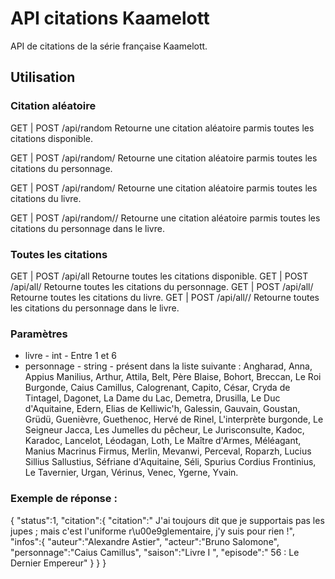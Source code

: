 # API citations Kaamelott
API de citations de la série française Kaamelott.

## Utilisation
### Citation aléatoire
GET | POST /api/random
Retourne une citation aléatoire parmis toutes les citations disponible.

GET | POST /api/random/<personnage>
Retourne une citation aléatoire parmis toutes les citations du personnage.

GET | POST /api/random/<livre>
Retourne une citation aléatoire parmis toutes les citations du livre.

GET | POST /api/random/<personnage>/<livre>
Retourne une citation aléatoire parmis toutes les citations du personnage dans le livre.


### Toutes les citations
GET | POST /api/all
Retourne toutes les citations disponible.
GET | POST /api/all/<personnage>
Retourne toutes les citations du personnage.
GET | POST /api/all/<livre>
Retourne toutes les citations du livre.
GET | POST /api/all/<personnage>/<livre>
Retourne toutes les citations du personnage dans le livre.

### Paramètres
  - livre - int - Entre 1 et 6
  - personnage - string - présent dans la liste suivante :
  Angharad, Anna, Appius Manilius, Arthur, Attila, Belt, Père Blaise, Bohort, Breccan, Le Roi Burgonde, Caius Camillus, Calogrenant, Capito, César, Cryda de Tintagel, Dagonet, La Dame du Lac, Demetra, Drusilla, Le Duc d'Aquitaine, Edern, Elias de Kelliwic'h, Galessin, Gauvain, Goustan, Grüdü, Guenièvre, Guethenoc, Hervé de Rinel, L'interprète burgonde, Le Seigneur Jacca, Les Jumelles du pêcheur, Le Jurisconsulte, Kadoc, Karadoc, Lancelot, Léodagan, Loth, Le Maître d'Armes, Méléagant, Manius Macrinus Firmus, Merlin, Mevanwi, Perceval, Roparzh, Lucius Sillius Sallustius, Séfriane d'Aquitaine, Séli, Spurius Cordius Frontinius, Le Tavernier, Urgan, Vérinus, Venec, Ygerne, Yvain.

### Exemple de réponse :
{
"status":1,
"citation":{
  "citation":" J'ai toujours dit que je supportais pas les jupes ; mais c'est l'uniforme r\u00e9glementaire, j'y suis pour rien !",
  "infos":{
    "auteur":"Alexandre Astier",
    "acteur":"Bruno Salomone",
    "personnage":"Caius Camillus",
    "saison":"Livre I ",
    "episode":" 56 : Le Dernier Empereur"
  }
}
}
